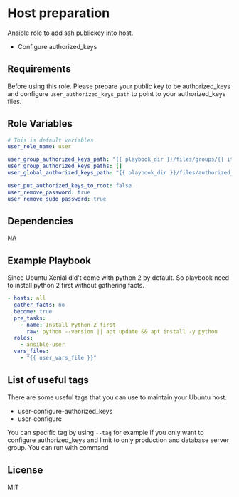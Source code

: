 Host preparation
=========

Ansible role to add ssh publickey into host.
- Configure authorized_keys

Requirements
------------

Before using this role. Please prepare your public key to be authorized_keys and configure ```user_authorized_keys_path``` to point to your authorized_keys files.

Role Variables
--------------

```yaml
# This is default variables
user_role_name: user

user_group_authorized_keys_path: "{{ playbook_dir }}/files/groups/{{ item }}/{{ user_role_name }}/authorized_keys"
user_group_authorized_keys_paths: []
user_global_authorized_keys_path: "{{ playbook_dir }}/files/authorized_keys"

user_put_authorized_keys_to_root: false
user_remove_password: true
user_remove_sudo_password: true
```

Dependencies
------------

NA

Example Playbook
----------------

Since Ubuntu Xenial did't come with python 2 by default. So playbook need to install python 2 first without gathering facts.

```yaml
- hosts: all
  gather_facts: no
  become: true
  pre_tasks:
    - name: Install Python 2 first
      raw: python --version || apt update && apt install -y python
  roles:
    - ansible-user
  vars_files:
    - "{{ user_vars_file }}"
```

List of useful tags
----------------

There are some useful tags that you can use to maintain your Ubuntu host.

- user-configure-authorized_keys
- user-configure

You can specific tag by using ```--tag``` for example if you only want to configure authorized_keys and limit to only production and database server group. You can run with command

License
-------

MIT
